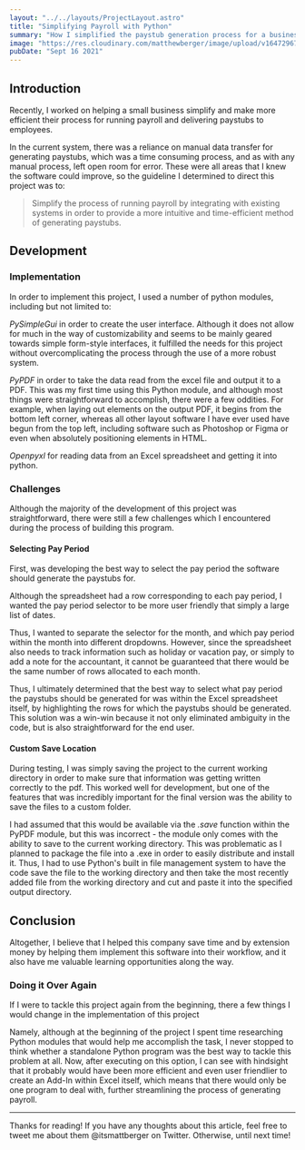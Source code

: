 ```yaml
---
layout: "../../layouts/ProjectLayout.astro"
title: "Simplifying Payroll with Python"
summary: "How I simplified the paystub generation process for a business by creating an application which generates employee data into PDF Paystubs."
image: "https://res.cloudinary.com/matthewberger/image/upload/v1647296712/chris_ried_ieic5_Tq8_Y_Mk_unsplash_34bf008a14.jpg"
pubDate: "Sept 16 2021"
---
```


## Introduction

Recently, I worked on helping a small business simplify and make more efficient their process for running payroll and delivering paystubs to employees.

In the current system, there was a reliance on manual data transfer for generating paystubs, which was a time consuming process, and as with any manual process, left open room for error. These were all areas that I knew the software could improve,  so the guideline I determined to direct this project was to:
> Simplify the process of running payroll by integrating with existing systems in order to provide a more intuitive and time-efficient method of generating paystubs.

## Development

### Implementation

In order to implement this project, I used a number of python modules, including but not limited to:

*PySimpleGui* in order to create the user interface. Although it does not allow for much in the way of customizability and seems to be mainly geared towards simple form-style interfaces, it fulfilled the needs for this project without overcomplicating the process through the use of a more robust system.

*PyPDF* in order to take the data read from the excel file and output it to a PDF. This was my first time using this Python module, and although most things were straightforward to accomplish, there were a few oddities. For example, when laying out elements on the output PDF, it begins from the bottom left corner, whereas all other layout software I have ever used have begun from the top left, including software such as Photoshop or Figma or even when absolutely positioning elements in HTML.

*Openpyxl* for reading data from an Excel spreadsheet and getting it into python.

### Challenges

Although the majority of the development of this project was straightforward, there were still a few challenges which I encountered during the process of building this program.

#### Selecting Pay Period

First, was developing the best way to select the pay period the software should generate the paystubs for.

Although the spreadsheet had a row corresponding to each pay period, I wanted the pay period selector to be more user friendly that simply a large list of dates.

Thus, I wanted to separate the selector for the month, and which pay period within the month into different dropdowns. However, since the spreadsheet also needs to track information such as holiday or vacation pay, or simply to add a note for the accountant, it cannot be guaranteed that there would be the same number of rows allocated to each month.

Thus, I ultimately determined that the best way to select what pay period the paystubs should be generated for was within the Excel spreadsheet itself, by highlighting the rows for which the paystubs should be generated. This solution was a win-win because it not only eliminated ambiguity in the code, but is also straightforward for the end user.

#### Custom Save Location

During testing, I was simply saving the project to the current working directory in order to make sure that information was getting written correctly to the pdf. This worked well for development, but one of the features that was incredibly important for the final version was the ability to save the files to a custom folder.

I had assumed that this would be available via the *.save* function within the PyPDF module, but this was incorrect - the module only comes with the ability to save to the current working directory. This was problematic as I planned to package the file into a .exe in order to easily distribute and install it. Thus, I had to use Python's built in file management system to have the code save the file to the working directory and then take the most recently added file from the working directory and cut and paste it into the specified output directory.

## Conclusion

Altogether, I believe that I helped this company save time and by extension money by helping them implement this software into their workflow, and it also have me valuable learning opportunities along the way.

### Doing it Over Again

If I were to tackle this project again from the beginning, there a few things I would change in the implementation of this project

Namely, although at the beginning of the project I spent time researching Python modules that would help me accomplish the task, I never stopped to think whether a standalone Python program was the best way to tackle this problem at all. Now, after executing on this option, I can see with hindsight that it probably would have been more efficient and even user friendlier to create an Add-In within Excel itself, which means that there would only be one program to deal with, further streamlining the process of generating payroll.

---

Thanks for reading! If you have any thoughts about this article, feel free to tweet me about them @itsmattberger on Twitter. Otherwise, until next time!



